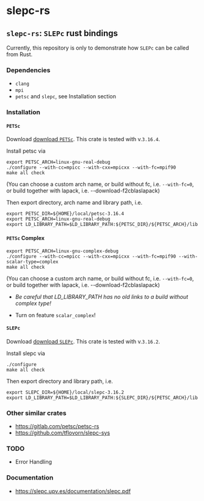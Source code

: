 # slepc-rs

## `slepc-rs`: `SLEPc` rust bindings

Currently, this repository is only to demonstrate
how `SLEPc` can be called from Rust.

### Dependencies
- `clang`
- `mpi`
- `petsc` and `slepc`, see Installation section

### Installation

#### `PETSc`
Download [download `PETSc`](https://petsc.org/release/download/). This
crate is tested with v.`3.16.4`.

Install petsc via
```
export PETSC_ARCH=linux-gnu-real-debug
./configure --with-cc=mpicc --with-cxx=mpicxx --with-fc=mpif90
make all check
```
(You can choose a custom arch name, or build without fc, i.e. `--with-fc=0`,
or build together with lapack, i.e. --download-f2cblaslapack)

Then export directory, arch name and library path, i.e.
```
export PETSC_DIR=${HOME}/local/petsc-3.16.4
export PETSC_ARCH=linux-gnu-real-debug
export LD_LIBRARY_PATH=$LD_LIBRARY_PATH:${PETSC_DIR}/${PETSC_ARCH}/lib
```

#### `PETSc` Complex
```
export PETSC_ARCH=linux-gnu-complex-debug
./configure --with-cc=mpicc --with-cxx=mpicxx --with-fc=mpif90 --with-scalar-type=complex
make all check
```
(You can choose a custom arch name, or build without fc, i.e. `--with-fc=0`,
or build together with lapack, i.e. --download-f2cblaslapack)

- *Be careful that LD_LIBRARY_PATH has no old links to a build without complex type!*

- Turn on feature `scalar_complex`!

#### `SLEPc`
Download [download `SLEPc`](https://slepc.upv.es/download/). This
crate is tested with v.`3.16.2`.

Install slepc via
```
./configure
make all check
```
Then export directory and library path, i.e.
```
export SLEPC_DIR=${HOME}/local/slepc-3.16.2
export LD_LIBRARY_PATH=$LD_LIBRARY_PATH:${SLEPC_DIR}/${PETSC_ARCH}/lib
```

### Other similar crates
- <https://gitlab.com/petsc/petsc-rs>
- <https://github.com/tflovorn/slepc-sys>

### TODO
- Error Handling

### Documentation
- <https://slepc.upv.es/documentation/slepc.pdf>
